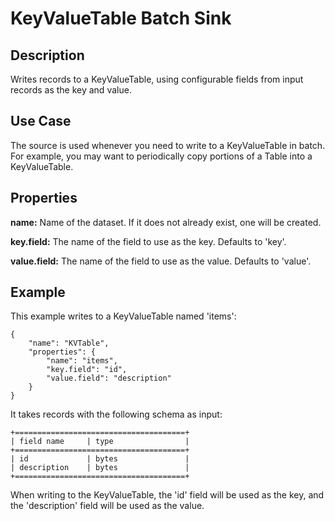# KeyValueTable Batch Sink

Description
-----------

Writes records to a KeyValueTable, using configurable fields from input records as the
key and value.

Use Case
--------

The source is used whenever you need to write to a KeyValueTable in batch. For example,
you may want to periodically copy portions of a Table into a KeyValueTable.

Properties
----------

**name:** Name of the dataset. If it does not already exist, one will be created.

**key.field:** The name of the field to use as the key. Defaults to 'key'.

**value.field:** The name of the field to use as the value. Defaults to 'value'.

Example
-------

This example writes to a KeyValueTable named 'items':

    {
        "name": "KVTable",
        "properties": {
            "name": "items",
            "key.field": "id",
            "value.field": "description"
        }
    }

It takes records with the following schema as input:

    +======================================+
    | field name     | type                |
    +======================================+
    | id             | bytes               |
    | description    | bytes               |
    +======================================+

When writing to the KeyValueTable, the 'id' field will be used as the key,
and the 'description' field will be used as the value.
